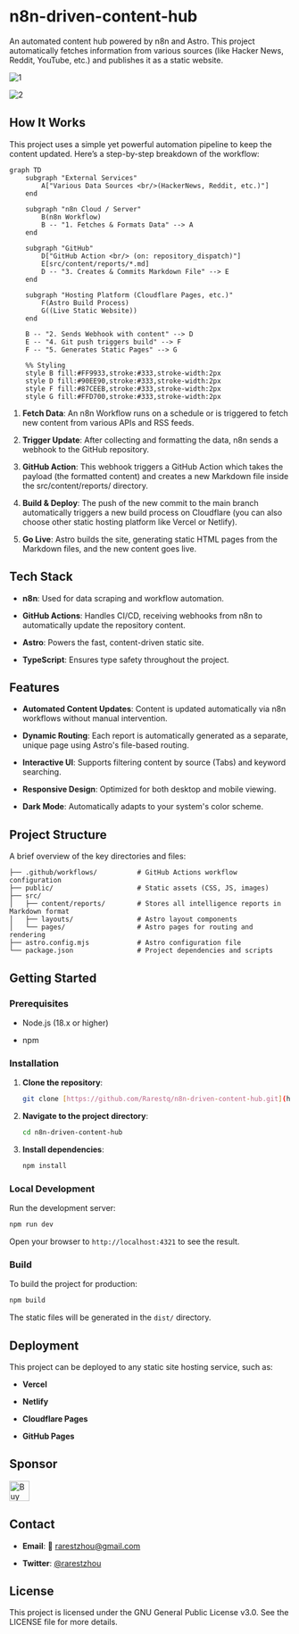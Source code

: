 # n8n-driven-content-hub

An automated content hub powered by n8n and Astro. This project automatically fetches information from various sources (like Hacker News, Reddit, YouTube, etc.) and publishes it as a static website.

<a><img src="https://i.ibb.co/sp8C8V4S/1.png" alt="1" border="0"></a>

<a><img src="https://i.ibb.co/3YkN9bV3/2.png" alt="2" border="0"></a>


## How It Works
This project uses a simple yet powerful automation pipeline to keep the content updated. Here’s a step-by-step breakdown of the workflow:

```mermaid
graph TD
    subgraph "External Services"
        A["Various Data Sources <br/>(HackerNews, Reddit, etc.)"]
    end

    subgraph "n8n Cloud / Server"
        B(n8n Workflow)
        B -- "1. Fetches & Formats Data" --> A
    end

    subgraph "GitHub"
        D["GitHub Action <br/> (on: repository_dispatch)"]
        E[src/content/reports/*.md]
        D -- "3. Creates & Commits Markdown File" --> E
    end
    
    subgraph "Hosting Platform (Cloudflare Pages, etc.)"
        F(Astro Build Process)
        G((Live Static Website))
    end

    B -- "2. Sends Webhook with content" --> D
    E -- "4. Git push triggers build" --> F
    F -- "5. Generates Static Pages" --> G

    %% Styling
    style B fill:#FF9933,stroke:#333,stroke-width:2px
    style D fill:#90EE90,stroke:#333,stroke-width:2px
    style F fill:#87CEEB,stroke:#333,stroke-width:2px
    style G fill:#FFD700,stroke:#333,stroke-width:2px
```

1. **Fetch Data**: An n8n Workflow runs on a schedule or is triggered to fetch new content from various APIs and RSS feeds.

2. **Trigger Update**: After collecting and formatting the data, n8n sends a webhook to the GitHub repository.

3. **GitHub Action**: This webhook triggers a GitHub Action which takes the payload (the formatted content) and creates a new Markdown file inside the src/content/reports/ directory.

4. **Build & Deploy**: The push of the new commit to the main branch automatically triggers a new build process on Cloudflare (you can also choose other static hosting platform like Vercel or Netlify).

5. **Go Live**: Astro builds the site, generating static HTML pages from the Markdown files, and the new content goes live.

## Tech Stack
- **n8n**: Used for data scraping and workflow automation.

- **GitHub Actions**: Handles CI/CD, receiving webhooks from n8n to automatically update the repository content.

- **Astro**: Powers the fast, content-driven static site.

- **TypeScript**: Ensures type safety throughout the project.

## Features
- **Automated Content Updates**: Content is updated automatically via n8n workflows without manual intervention.

- **Dynamic Routing**: Each report is automatically generated as a separate, unique page using Astro's file-based routing.

- **Interactive UI**: Supports filtering content by source (Tabs) and keyword searching.

- **Responsive Design**: Optimized for both desktop and mobile viewing.

- **Dark Mode**: Automatically adapts to your system's color scheme.

## Project Structure
A brief overview of the key directories and files:

```
├── .github/workflows/          # GitHub Actions workflow configuration
├── public/                     # Static assets (CSS, JS, images)
├── src/
│   ├── content/reports/        # Stores all intelligence reports in Markdown format
│   ├── layouts/                # Astro layout components
│   └── pages/                  # Astro pages for routing and rendering
├── astro.config.mjs            # Astro configuration file
└── package.json                # Project dependencies and scripts
```

## Getting Started
### Prerequisites
- Node.js (18.x or higher)

- npm

### Installation
1. **Clone the repository**:

    ```bash
    git clone [https://github.com/Rarestq/n8n-driven-content-hub.git](https://github.com/Rarestq/n8n-driven-content-hub.git)
    ```

2. **Navigate to the project directory**:

    ```bash
    cd n8n-driven-content-hub
    ```

3. **Install dependencies**:

    ```bash
    npm install
    ```

### Local Development
Run the development server:

```bash
npm run dev
```

Open your browser to `http://localhost:4321` to see the result.

### Build
To build the project for production:

```bash
npm build
```

The static files will be generated in the `dist/` directory.

## Deployment
This project can be deployed to any static site hosting service, such as:

- **Vercel**

- **Netlify**

- **Cloudflare Pages**

- **GitHub Pages**

## Sponsor

<a href='https://ko-fi.com/rarestzhou' target='_blank'><img height='36' style='border:0px;height:36px;' src='https://cdn.ko-fi.com/cdn/kofi5.png?v=3' border='0' alt='Buy Me a Coffee at ko-fi.com' /></a>

## Contact
- **Email**: 📮 rarestzhou@gmail.com

- **Twitter**: [@rarestzhou](https://x.com/rarestzhou)

## License
This project is licensed under the GNU General Public License v3.0. See the LICENSE file for more details.